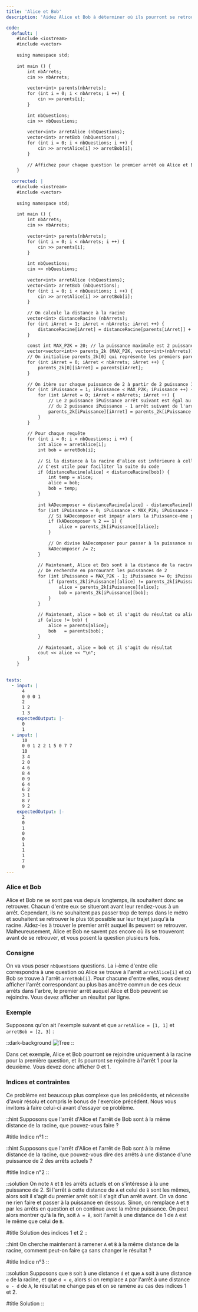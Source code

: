 ```yaml
---
title: 'Alice et Bob'
description: 'Aidez Alice et Bob à déterminer où ils pourront se retrouver selon l'arrêt où ils se trouvent'

code:
  default: |
    #include <iostream>
    #include <vector>
    
    using namespace std;
    
    int main () {
        int nbArrets;
        cin >> nbArrets;
    
        vector<int> parents(nbArrets);
        for (int i = 0; i < nbArrets; i ++) {
            cin >> parents[i];
        }
    
        int nbQuestions;
        cin >> nbQuestions;
    
        vector<int> arretAlice (nbQuestions);
        vector<int> arretBob (nbQuestions);
        for (int i = 0; i < nbQuestions; i ++) {
            cin >> arretAlice[i] >> arretBob[i];
        }
        
        // Affichez pour chaque question le premier arrêt où Alice et Bob peuvent se rejoindre
    }
    
  corrected: |
    #include <iostream>
    #include <vector>
    
    using namespace std;
    
    int main () {
        int nbArrets;
        cin >> nbArrets;
    
        vector<int> parents(nbArrets);
        for (int i = 0; i < nbArrets; i ++) {
            cin >> parents[i];
        }
    
        int nbQuestions;
        cin >> nbQuestions;
    
        vector<int> arretAlice (nbQuestions);
        vector<int> arretBob (nbQuestions);
        for (int i = 0; i < nbQuestions; i ++) {
            cin >> arretAlice[i] >> arretBob[i];
        }
    
        // On calcule la distance à la racine
        vector<int> distanceRacine (nbArrets);
        for (int iArret = 1; iArret < nbArrets; iArret ++) {
            distanceRacine[iArret] = distanceRacine[parents[iArret]] + 1;
        }
        
        const int MAX_P2K = 20; // la puissance maximale est 2 puissance 20
        vector<vector<int>> parents_2k (MAX_P2K, vector<int>(nbArrets));
        // On initialise parents_2k[0] qui représente les premiers parents (2 puissance 0 = 1)
        for (int iArret = 0; iArret < nbArrets; iArret ++) {
            parents_2k[0][iArret] = parents[iArret];
        }
    
        // On itère sur chaque puissance de 2 à partir de 2 puissance 1 pour calculer sa table
        for (int iPuissance = 1; iPuissance < MAX_P2K; iPuissance ++) {
            for (int iArret = 0; iArret < nbArrets; iArret ++) {
                // Le 2 puissance iPuissance arrêt suivant est égal au 2 puissance iPuissance - 1 arrêt de l'arrêt
                // du 2 puissance iPuissance - 1 arrêt suivant de l'arrêt
                parents_2k[iPuissance][iArret] = parents_2k[iPuissance - 1][parents_2k[iPuissance - 1][iArret]];
            }
        }
    
        // Pour chaque requête
        for (int i = 0; i < nbQuestions; i ++) {
            int alice = arretAlice[i];
            int bob = arretBob[i];
    
            // Si la distance à la racine d'alice est inférieure à celle de bob, on les inverse
            // C'est utile pour faciliter la suite du code
            if (distanceRacine[alice] < distanceRacine[bob]) {
                int temp = alice;
                alice = bob;
                bob = temp;
            }
    
            int kADecomposer = distanceRacine[alice] - distanceRacine[bob];
            for (int iPuissance = 0; iPuissance < MAX_P2K; iPuissance ++) {
                // Si kADecomposer est impair alors la iPuissance-ème puissance est inclue dans k.
                if (kADecomposer % 2 == 1) {
                    alice = parents_2k[iPuissance][alice];
                }
    
                // On divise kADecomposer pour passer à la puissance suivante
                kADecomposer /= 2;
            }
    
            // Maintenant, Alice et Bob sont à la distance de la racine donc on peut appliquer l'algorithme
            // De recherche en parcourant les puissances de 2
            for (int iPuissance = MAX_P2K - 1; iPuissance >= 0; iPuissance --) {
                if (parents_2k[iPuissance][alice] != parents_2k[iPuissance][bob]) {
                    alice = parents_2k[iPuissance][alice];
                    bob = parents_2k[iPuissance][bob];
                }
            }
    
            // Maintenant, alice = bob et il s'agit du résultat ou alice != bob et parents[alice] = parents[bob] et c'est le résultat
            if (alice != bob) {
                alice = parents[alice];
                bob   = parents[bob];
            }
    
            // Maintenant, alice = bob et il s'agit du résultat
            cout << alice << "\n";
        }
    }
    

tests:
  - input: |
      4
      0 0 0 1
      2
      1 2
      1 3
    expectedOutput: |-
      0
      1
  - input: |
      10
      0 0 1 2 2 1 5 0 7 7
      10
      3 4
      2 0
      4 6
      8 4
      0 9
      6 4
      6 2
      3 1
      8 7
      9 2
    expectedOutput: |-
      2
      0
      1
      0
      0
      1
      1
      1
      7
      0
---
```


### Alice et Bob

Alice et Bob ne se sont pas vus depuis longtemps, ils souhaitent donc se retrouver. Chacun d'entre eux se situeront avant leur rendez-vous à un arrêt. Cependant, ils ne souhaitent pas passer trop de temps dans le métro et souhaitent se retrouver le plus tôt possible sur leur trajet jusqu'à la racine. Aidez-les à trouver le premier arrêt auquel ils peuvent se retrouver. Malheureusement, Alice et Bob ne savent pas encore où ils se trouveront avant de se retrouver, et vous posent la question plusieurs fois.

### Consigne

On va vous poser `nbQuestions` questions. La i-ème d'entre elle correspondra à une question où Alice se trouve à l'arrêt `arretAlice[i]` et où Bob se trouve à l'arrêt `arretBob[i]`. Pour chacune d'entre elles, vous devez afficher l'arrêt correspondant au plus bas ancêtre commun de ces deux arrêts dans l'arbre, le premier arrêt auquel Alice et Bob peuvent se rejoindre. Vous devez afficher un résultat par ligne.

### Exemple

Supposons qu'on ait l'exemple suivant et que `arretAlice = [1, 1]` et `arretBob = [2, 3]` :

::dark-background
![Tree](/polympiads/tree-metro-polympiads.png)
::

Dans cet exemple, Alice et Bob pourront se rejoindre uniquement à la racine pour la première question, et ils pourront se rejoindre à l'arrêt 1 pour la deuxième. Vous devez donc afficher 0 et 1.

### Indices et contraintes

Ce problème est beaucoup plus complexe que les précédents, et nécessite d'avoir résolu et compris le bonus de l'exercice précédent. Nous vous invitons à faire celui-ci avant d'essayer ce problème.

::hint
Supposons que l'arrêt d'Alice et l'arrêt de Bob sont à la même distance de la racine, que pouvez-vous faire ?

#title
Indice n°1
::

::hint
Supposons que l'arrêt d'Alice et l'arrêt de Bob sont à la même distance de la racine, que pouvez-vous dire des arrêts à une distance d'une puissance de 2 des arrêts actuels ?

#title
Indice n°2
::

::solution
On note `A` et `B` les arrêts actuels et on s'intéresse à la une puissance de 2. Si l'arrêt à cette distance de `A` et celui de `B` sont les mêmes, alors soit il s'agit du premier arrêt soit il s'agit d'un arrêt avant. On va donc ne rien faire et passer à la puissance en dessous. Sinon, on remplace `A` et `B` par les arrêts en question et on continue avec la même puissance. On peut alors montrer qu'à la fin, soit `A = B`, soit l'arrêt à une distance de 1 de `A` est le même que celui de `B`. 

#title
Solution des indices 1 et 2
::

::hint
On cherche maintenant à ramener `A` et `B` à la même distance de la racine, comment peut-on faire ça sans changer le résultat ?

#title
Indice n°3
::

::solution
Supposons que `B` soit à une distance `d` et que `A` soit à une distance `e` de la racine, et que `d < e`, alors si on remplace `A` par l'arrêt à une distance `e - d` de `A`, le résultat ne change pas et on se ramène au cas des indices 1 et 2.

#title
Solution
::